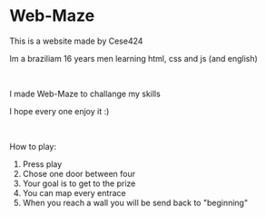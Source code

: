 # Web-Maze

This is a website made by Cese424

Im a braziliam 16 years men learning html, css and js (and english)

<br>

I made Web-Maze to challange my skills

I hope every one enjoy it :)

<br>

How to play:
1. Press play
2. Chose one door between four
3. Your goal is to get to the prize
4. You can map every entrace
5. When you reach a wall you will be send back to "beginning"
